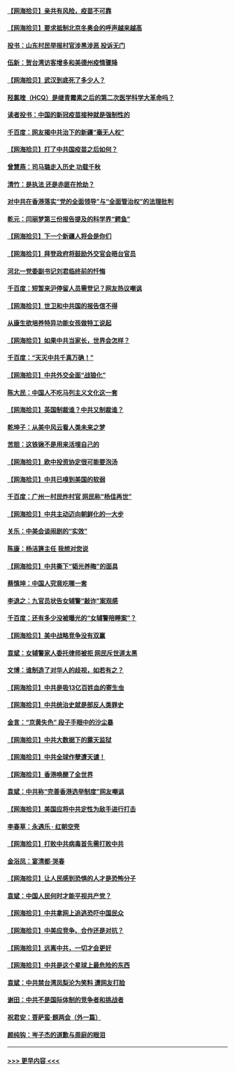 #### [【网海拾贝】亲共有风险，疫苗不可靠](../pages/nsc993/n12872224.md?t=04112051) 
#### [【网海拾贝】要求抵制北京冬奥会的呼声越来越高](../pages/nsc993/n12868962.md?t=04112051) 
#### [投书：山东村民举报村官涉黑涉恶 投诉无门](../pages/nsc993/n12869726.md?t=04112051) 
#### [伍新：贺台湾访客增多和美德州疫情骤降](../pages/nsc993/n12865651.md?t=04112051) 
#### [【网海拾贝】武汉到底死了多少人？](../pages/nsc993/n12863707.md?t=04112051) 
#### [羟氯喹（HCQ）是继青霉素之后的第二次医学科学大革命吗？](../pages/nsc993/n12638564.md?t=04112051) 
#### [读者投书：中国的新冠疫苗接种就是强制性的](../pages/nsc993/n12859932.md?t=04112051) 
#### [千百度：网友揭中共治下的新疆“毫无人权”](../pages/nsc993/n12858385.md?t=04112051) 
#### [【网海拾贝】打了中共国疫苗之后如何？](../pages/nsc993/n12857866.md?t=04112051) 
#### [曾慧燕：司马璐走入历史 功载千秋](../pages/nsc993/n12856996.md?t=04112051) 
#### [清竹：是执法 还是赤匪在抢劫？](../pages/nsc993/n12856952.md?t=04112051) 
#### [对中共在香港落实“党的全面领导”与“全面管治权”的法理批判](../pages/nsc993/n12856929.md?t=04112051) 
#### [乾元：闫丽梦第三份报告提及的科学界“鳄鱼”](../pages/nsc993/n12855985.md?t=04112051) 
#### [【网海拾贝】下一个新疆人将会是你们](../pages/nsc993/n12855864.md?t=04112051) 
#### [【网海拾贝】拜登政府将鼓励外交官会晤台官员](../pages/nsc993/n12853615.md?t=04112051) 
#### [河北一党委副书记刘君临终前的忏悔](../pages/nsc993/n12849420.md?t=04112051) 
#### [千百度：短暂来沪停留人员需登记？网友热议嘲讽](../pages/nsc993/n12853497.md?t=04112051) 
#### [【网海拾贝】世卫和中共国的报告信不得](../pages/nsc993/n12850902.md?t=04112051) 
#### [从康生欲培养特异功能女孩做特工说起](../pages/nsc993/n12849289.md?t=04112051) 
#### [【网海拾贝】如果中共当家长，世界会怎样？](../pages/nsc993/n12848436.md?t=04112051) 
#### [千百度：“天灭中共千真万确！”](../pages/nsc993/n12845659.md?t=04112051) 
#### [【网海拾贝】中共外交全面“战狼化”](../pages/nsc993/n12845607.md?t=04112051) 
#### [陈大民：中国人不吃马列主义文化这一套](../pages/nsc993/n12842496.md?t=04112051) 
#### [【网海拾贝】英国制裁谁？中共又制裁谁？](../pages/nsc993/n12840909.md?t=04112051) 
#### [乾坤子：从美中风云看人类未来之梦](../pages/nsc993/n12840590.md?t=04112051) 
#### [苦胆：这铁锹不是用来活埋自己的](../pages/nsc993/n12839512.md?t=04112051) 
#### [【网海拾贝】欧中投资协定很可能要泡汤](../pages/nsc993/n12835122.md?t=04112051) 
#### [【网海拾贝】中共已嗅到美国的软弱](../pages/nsc993/n12832411.md?t=04112051) 
#### [千百度：广州一村民炸村官 网民称“杨佳再世”](../pages/nsc993/n12832380.md?t=04112051) 
#### [【网海拾贝】中共主动迈向朝鲜化的一大步](../pages/nsc993/n12829887.md?t=04112051) 
#### [关乐：中美会谈闹剧的“实效”](../pages/nsc993/n12826698.md?t=04112051) 
#### [陈康：杨洁篪主任  我想对您说](../pages/nsc993/n12826609.md?t=04112051) 
#### [【网海拾贝】中共撕下“韬光养晦”的面具](../pages/nsc993/n12826459.md?t=04112051) 
#### [蔡慎坤：中国人究竟吃哪一套](../pages/nsc993/n12826010.md?t=04112051) 
#### [李退之：九官员状告女辅警“敲诈”案观感](../pages/nsc993/n12823984.md?t=04112051) 
#### [千百度：还有多少没被曝光的“女辅警陪睡案”？](../pages/nsc993/n12822136.md?t=04112051) 
#### [【网海拾贝】美中战略竞争没有双赢](../pages/nsc993/n12822105.md?t=04112051) 
#### [袁斌：女辅警家人委托律师被拒 网民斥世道太黑](../pages/nsc993/n12822004.md?t=04112051) 
#### [文博：谁制造了对华人的歧视，如若有之？](../pages/nsc993/n12821635.md?t=04112051) 
#### [【网海拾贝】中共是吸13亿百姓血的寄生虫](../pages/nsc993/n12819191.md?t=04112051) 
#### [【网海拾贝】中共统治史就是部反人类罪史](../pages/nsc993/n12816738.md?t=04112051) 
#### [金言：“京黄失色” 段子手眼中的沙尘暴](../pages/nsc993/n12815700.md?t=04112051) 
#### [【网海拾贝】中共大数据下的露天监狱](../pages/nsc993/n12811075.md?t=04112051) 
#### [【网海拾贝】中共全球作孽遭天谴！](../pages/nsc993/n12810258.md?t=04112051) 
#### [【网海拾贝】香港唤醒了全世界](../pages/nsc993/n12809100.md?t=04112051) 
#### [袁斌：中共称“完善香港选举制度”网友嘲讽](../pages/nsc993/n12808994.md?t=04112051) 
#### [【网海拾贝】美国应将中共定性为敌手进行打击](../pages/nsc993/n12806870.md?t=04112051) 
#### [李春草：永遇乐 · 红朝空壳](../pages/nsc993/n12805365.md?t=04112051) 
#### [【网海拾贝】打败中共病毒首先需打败中共](../pages/nsc993/n12803930.md?t=04112051) 
#### [金浴凤：宴清都‧哭春](../pages/nsc993/n12801601.md?t=04112051) 
#### [【网海拾贝】让人民感到恐惧的人才是恐怖分子](../pages/nsc993/n12799347.md?t=04112051) 
#### [袁斌：中国人民何时才能平视共产党？](../pages/nsc993/n12799306.md?t=04112051) 
#### [【网海拾贝】中共拿网上追逃恐吓中国民众](../pages/nsc993/n12796905.md?t=04112051) 
#### [【网海拾贝】中美应竞争、合作还是对抗？](../pages/nsc993/n12794675.md?t=04112051) 
#### [【网海拾贝】远离中共，一切才会更好](../pages/nsc993/n12793572.md?t=04112051) 
#### [【网海拾贝】中共是这个星球上最危险的东西](../pages/nsc993/n12791400.md?t=04112051) 
#### [袁斌：中共禁台湾凤梨沦为笑料 遭网友打脸](../pages/nsc993/n12791335.md?t=04112051) 
#### [谢田：中共不是国际体制的竞争者和挑战者](../pages/nsc993/n12791212.md?t=04112051) 
#### [祝君安：菩萨蛮·题两会（外一篇）](../pages/nsc993/n12786801.md?t=04112051) 
#### [颜纯钩：岑子杰的道歉与周庭的眼泪](../pages/nsc993/n12786775.md?t=04112051) 

----
#### [ >>> 更早内容 <<< ](../indexes/nsc993-earlier.md)
